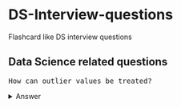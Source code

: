 # DS-Interview-questions
Flashcard like DS interview questions

## Data Science related questions

<pre>How can outlier values be treated?</pre>

<details>
  <summary>Answer</summary>
  
  1. Can be dropped if it's garbage value  
  - e.g. height = abc ft, then it's string value instead of int or float, hence can be dropped  
  - if it's extreme value, it can be removed
  
  2. If you cannot drop outliers, you can try  
  -- a different model. Data detected as outliers by linear models can be fit by nonlinear models => be sure to use the correct model  
  - normalizing the data => the extreme data points are pulled to a similar range  
  -- you can use algorithms that are less affected by outliers; example would be random forest
  
</details>




